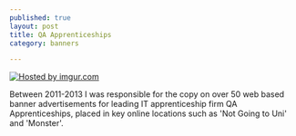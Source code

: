 ```yaml
---
published: true
layout: post
title: QA Apprenticeships
category: banners

---
```


<a href="http://imgur.com/MgAT3oT"><img src="http://i.imgur.com/MgAT3oT.png?1" title="Hosted by imgur.com" /></a>

Between 2011-2013 I was responsible for the copy on over 50 web based banner advertisements for leading IT apprenticeship firm QA Apprenticeships, placed in key online locations such as 'Not Going to Uni' and 'Monster'.
